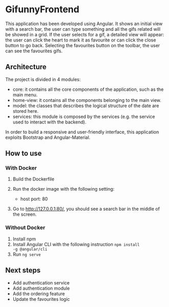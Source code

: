 # GifunnyFrontend

This application has been developed using Angular.
It shows an initial view with a search bar, the user can type something and all the gifs related will be showed in a grid.
If the user selects for a gif, a detailed view will appear: the user can click the heart to mark it as favourite or can click the close button to go back.
Selecting the favourites button on the toolbar, the user can see the favourites gifs.

## Architecture

The project is divided in 4 modules:

- core: it contains all the core components of the application, such as the main menu.
- home-view: it contains all the components belonging to the main view.
- model: the classes that describes the logical structure of the date are stored here.
- services: this module is composed by the services (e.g. the service used to interact with the backend). 

In order to build a responsive and user-friendly interface, this application exploits Bootstrap and Angular-Material.

## How to use

### With Docker

1. Build the Dockerfile
2. Run the docker image with the following setting:

    - host port: 80

3. Go to http://127.0.0.1:80/, you should see a search bar in the middle of the screen.

### Without Docker

1. Install npm
2. Install Angular CLI with the following instruction <code>npm install -g @angular/cli</code>
3. Run <code>ng serve</code>

## Next steps

- Add authentication service
- Add authentication module
- Add the ordering feature
- Update the favourites logic